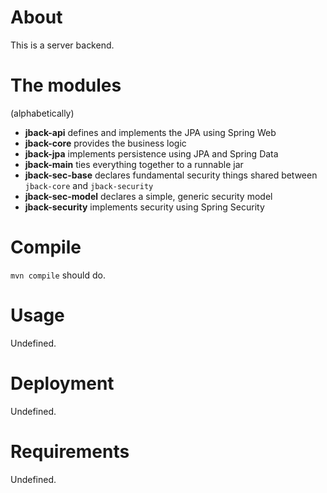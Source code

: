 # About

This is a server backend.

# The modules

(alphabetically)

* **jback-api** defines and implements the JPA using Spring Web
* **jback-core** provides the business logic
* **jback-jpa** implements persistence using JPA and Spring Data 
* **jback-main** ties everything together to a runnable jar
* **jback-sec-base** declares fundamental security things shared between `jback-core` and `jback-security`
* **jback-sec-model** declares a simple, generic security model
* **jback-security** implements security using Spring Security

# Compile

`mvn compile` should do.

# Usage 

Undefined.

# Deployment

Undefined.

# Requirements

Undefined.